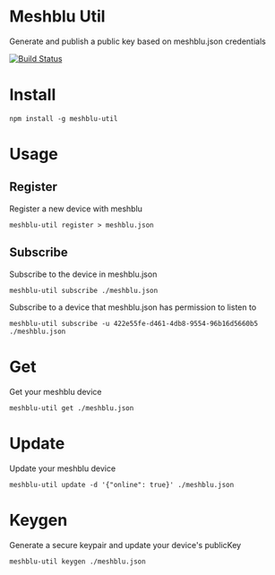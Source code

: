 # Meshblu Util
Generate and publish a public key based on meshblu.json credentials

[![Build Status](https://travis-ci.org/octoblu/meshblu-util.svg?branch=master)](https://travis-ci.org/octoblu/meshblu-util)


# Install
```
npm install -g meshblu-util
```

# Usage

## Register

Register a new device with meshblu

```
meshblu-util register > meshblu.json
```

## Subscribe

Subscribe to the device in meshblu.json

```
meshblu-util subscribe ./meshblu.json
```

Subscribe to a device that meshblu.json has permission to listen to

```
meshblu-util subscribe -u 422e55fe-d461-4db8-9554-96b16d5660b5 ./meshblu.json
```

# Get

Get your meshblu device
```
meshblu-util get ./meshblu.json
```

# Update

Update your meshblu device

```
meshblu-util update -d '{"online": true}' ./meshblu.json
```

# Keygen

Generate a secure keypair and update your device's publicKey

```
meshblu-util keygen ./meshblu.json
```
